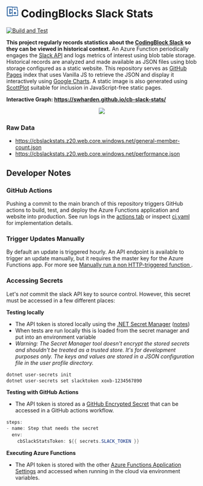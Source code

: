 # ![](docs/favicon.png)  CodingBlocks Slack Stats

[![Build and Test](https://github.com/swharden/cb-slack-stats/actions/workflows/ci.yaml/badge.svg)](https://github.com/swharden/cb-slack-stats/actions/workflows/ci.yaml)

**This project regularly records statistics about the [CodingBlock Slack](https://www.codingblocks.net/slack/) so they can be viewed in historical context.** An Azure Function periodically engages the [Slack API](https://api.slack.com/methods) and logs metrics of interest using blob table storage. Historical records are analyzed and made available as JSON files using blob storage configured as a static website. This repository serves as [GitHub Pages](https://pages.github.com/) index that uses Vanilla JS to retrieve the JSON and display it interactively using [Google Charts](https://developers.google.com/chart/interactive/docs/gallery). A static image is also generated using [ScottPlot](https://scottplot.net/) suitable for inclusion in JavaScript-free static pages.

**Interactive Graph: https://swharden.github.io/cb-slack-stats/**

<div align="center">
<a href='https://cbslackstats.z20.web.core.windows.net/general-member-count.png'><img src='https://cbslackstats.z20.web.core.windows.net/general-member-count.png'></a>
</div>

### Raw Data
* https://cbslackstats.z20.web.core.windows.net/general-member-count.json
* https://cbslackstats.z20.web.core.windows.net/performance.json

## Developer Notes

### GitHub Actions

Pushing a commit to the main branch of this repository triggers GitHub actions to build, test, and deploy the Azure Functions application and website into production. See run logs in the [actions tab](https://github.com/swharden/cb-slack-stats/actions) or inspect [ci.yaml](.github/workflows/ci.yaml) for implementation details.

### Trigger Updates Manually

By default an update is triggered hourly. An API endpoint is available to trigger an update manually, but it requires the master key for the Azure Functions app. For more see [Manually run a non HTTP-triggered function
](https://docs.microsoft.com/en-us/azure/azure-functions/functions-manually-run-non-http).

### Accessing Secrets
Let's _not_ commit the slack API key to source control. However, this secret must be accessed in a few different places:

**Testing locally**
* The API token is stored locally using the [.NET Secret Manager](https://docs.microsoft.com/en-us/aspnet/core/security/app-secrets?view=aspnetcore-6.0&tabs=windows#secret-manager) ([notes](https://swharden.com/blog/2021-10-09-console-secrets/))
* When tests are run locally this is loaded from the secret manager and put into an environment variable
* _Warning: The Secret Manager tool doesn't encrypt the stored secrets and shouldn't be treated as a trusted store. It's for development purposes only. The keys and values are stored in a JSON configuration file in the user profile directory._

```
dotnet user-secrets init
dotnet user-secrets set slacktoken xoxb-1234567890
```

**Testing with GitHub Actions**
  * The API token is stored as a [GitHub Encrypted Secret](https://docs.github.com/en/actions/security-guides/encrypted-secrets) that can be accessed in a GitHub actions workflow.

  ```cs
  steps:
  - name: Step that needs the secret
    env:
      cbSlackStatsToken: ${{ secrets.SLACK_TOKEN }}
  ```

**Executing Azure Functions**
  * The API token is stored with the other [Azure Functions Application Settings](https://docs.microsoft.com/en-us/azure/app-service/configure-common) and accessed when running in the cloud via environment variables.